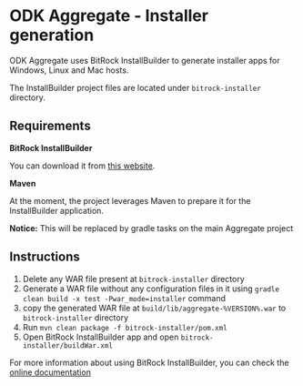# ODK Aggregate - Installer generation

ODK Aggregate uses BitRock InstallBuilder to generate installer apps for Windows, Linux and Mac hosts.

The InstallBuilder project files are located under `bitrock-installer` directory.

## Requirements

**BitRock InstallBuilder**

You can download it from [this website](https://installbuilder.bitrock.com/).

**Maven**

At the moment, the project leverages Maven to prepare it for the InstallBuilder application.

**Notice:** This will be replaced by gradle tasks on the main Aggregate project

## Instructions

1. Delete any WAR file present at `bitrock-installer` directory
2. Generate a WAR file without any configuration files in it using `gradle clean build -x test -Pwar_mode=installer` command
3. copy the generated WAR file at `build/lib/aggregate-%VERSION%.war` to `bitrock-installer` directory
4. Run `mvn clean package -f bitrock-installer/pom.xml`
5. Open BitRock InstallBuilder app and open `bitrock-installer/buildWar.xml`

For more information about using BitRock InstallBuilder, you can check the [online documentation](https://installbuilder.bitrock.com/docs/installbuilder-userguide/index.html)
